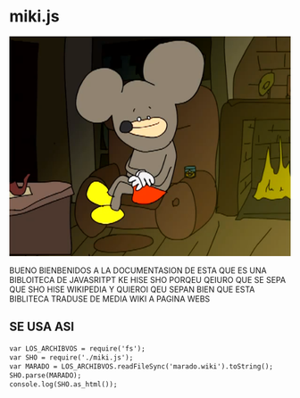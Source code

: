 # miki.js

![EL RATON DISNEY](HOLA.png)

BUENO BIENBENIDOS A LA DOCUMENTASION DE ESTA QUE ES UNA BIBLOITECA DE JAVASRITPT KE HISE SHO PORQEU QEIURO QUE SE SEPA QUE SHO HISE WIKIPEDIA Y QUIEROI QEU SEPAN BIEN QUE ESTA BIBLITECA TRADUSE DE MEDIA WIKI A PAGINA WEBS  

## SE USA ASI  

    var LOS_ARCHIBVOS = require('fs');
    var SHO = require('./miki.js');
    var MARADO = LOS_ARCHIBVOS.readFileSync('marado.wiki').toString();
    SHO.parse(MARADO);
    console.log(SHO.as_html());
